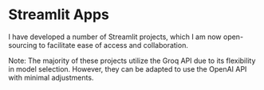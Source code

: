 # Streamlit Apps
I have developed a number of Streamlit projects, which I am now open-sourcing to facilitate ease of access and collaboration. 

Note: The majority of these projects utilize the Groq API due to its flexibility in model selection. However, they can be adapted to use the OpenAI API with minimal adjustments.






